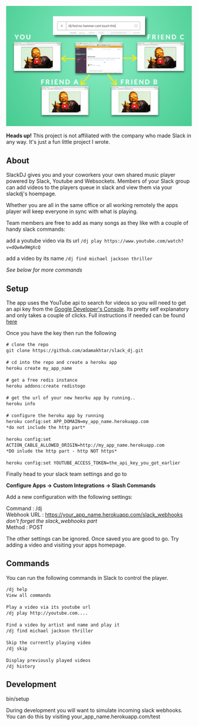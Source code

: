 ![slack_dj](https://raw.githubusercontent.com/adamakhtar/assets_for_readmes/master/slackdj/intro_for_readme.png)

**Heads up!** This project is not affiliated with the company who made Slack in any way. It's just a fun little project I wrote.

## About

SlackDJ gives you and your coworkers your own shared music player powered by Slack, Youtube and Websockets. Members of your Slack group can add videos to the players queue in slack and view them via your slackdj's hoempage. 

Whether you are all in the same office or all working remotely the apps player will keep everyone in sync with what is playing. 

Team members are free to add as many songs as they like with a couple of handy slack commands:

add a youtube video via its url
`/dj play https://www.youtube.com/watch?v=dQw4w9WgXcQ`

add a video by its name
`/dj find michael jackson thriller`

*See below for more commands*
 
## Setup

The app uses the YouTube api to search for videos so you will need to get an api key from the [Google Developer's Console](https://console.developers.google.com/). Its pretty self explanatory and only takes a couple of clicks. Full instructions if needed can be found [here](https://developers.google.com/youtube/v3/getting-started)

Once you have the key then run the following

```
# clone the repo 
git clone https://github.com/adamakhtar/slack_dj.git

# cd into the repo and create a heroku app 
heroku create my_app_name   

# get a free redis instance 
heroku addons:create redistogo 

# get the url of your new heorku app by running..
heroku info

# configure the heroku app by running 
heroku config:set APP_DOMAIN=my_app_name.herokuapp.com  
*do not include the http part*

heroku config:set ACTION_CABLE_ALLOWED_ORIGIN=http://my_app_name.herokuapp.com 
*DO inlude the http part - http NOT https*

heroku config:set YOUTUBE_ACCESS_TOKEN=the_api_key_you_got_earlier
```

Finally head to your slack team settings and go to 

**Configure Apps -> Custom Integrations -> Slash Commands**
 
Add a new configuration with the following settings:

Command     : /dj<br>
Webhook URL : https://your_app_name.herokuapp.com/slack_webhooks *don't forget the slack_webhooks part*</br> 
Method      : POST<br>

The other settings can be ignored. Once saved you are good to go. Try adding a video and visiting your apps homepage. 

## Commands 

You can run the following commands in Slack to control the player.

```
/dj help 
View all commands 

Play a video via its youtube url
/dj play http://youtube.com....

Find a video by artist and name and play it
/dj find michael jackson thriller

Skip the currently playing video
/dj skip

Display previously played videos
/dj history
```

## Development

bin/setup

During development you will want to simulate incoming slack webhooks. You can do this by visiting your_app_name.herokuapp.com/test




